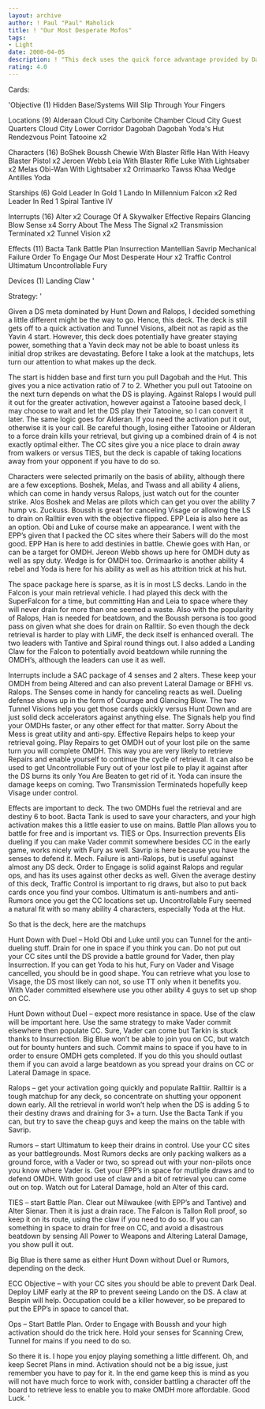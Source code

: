```yaml
---
layout: archive
author: ! Paul "Paul" Maholick
title: ! "Our Most Desperate Mofos"
tags:
- Light
date: 2000-04-05
description: ! "This deck uses the quick force advantage provided by Dagobah and Yoda’s Hut, in conjunction with Hidden Base to respond quickly to enemy threats.  Once in position, the many high ability characters keep retrieval high, allowing you to outlast the op"
rating: 4.0
---
```

Cards: 

'Objective (1)
Hidden Base/Systems Will Slip Through Your Fingers

Locations (9)
Alderaan
Cloud City Carbonite Chamber
Cloud City Guest Quarters
Cloud City Lower Corridor
Dagobah
Dagobah Yoda's Hut
Rendezvous Point
Tatooine  x2

Characters (16)
BoShek
Boussh
Chewie With Blaster Rifle
Han With Heavy Blaster Pistol  x2
Jeroen Webb
Leia With Blaster Rifle
Luke With Lightsaber  x2
Melas
Obi-Wan With Lightsaber  x2
Orrimaarko
Tawss Khaa
Wedge Antilles
Yoda

Starships (6)
Gold Leader In Gold 1
Lando In Millennium Falcon  x2
Red Leader In Red 1
Spiral
Tantive IV

Interrupts (16)
Alter  x2
Courage Of A Skywalker
Effective Repairs
Glancing Blow
Sense  x4
Sorry About The Mess
The Signal  x2
Transmission Terminated  x2
Tunnel Vision  x2

Effects (11)
Bacta Tank
Battle Plan
Insurrection
Mantellian Savrip
Mechanical Failure
Order To Engage
Our Most Desperate Hour  x2
Traffic Control
Ultimatum
Uncontrollable Fury

Devices (1)
Landing Claw
'

Strategy: '

Given a DS meta dominated by Hunt Down and Ralops, I decided something a little different might be the way to go.	Hence, this deck.  The deck is still gets off to a quick activation and Tunnel Visions, albeit not as rapid as the Yavin 4 start.  However, this deck does potentially have greater staying power, something that a Yavin deck may not be able to boast unless its initial drop strikes are devastating.  Before I take a look at the matchups, lets turn our attention to what makes up the deck.

The start is hidden base and first turn you pull Dagobah and the Hut.  This gives you a nice activation ratio of 7 to 2.  Whether you pull out Tatooine on the next turn depends on what the DS is playing.  Against Ralops I would pull it out for the greater activation, however against a Tatooine based deck, I may choose to wait and let the DS play their Tatooine, so I can convert it later.	The same logic goes for Alderan.  If you need the activation put it out, otherwise it is your call.  Be careful though, losing either Tatooine or Alderan to a force drain kills your retrieval, but giving up a combined drain of 4 is not exactly optimal either.  The CC sites give you a nice place to drain away from walkers or versus TIES, but the deck is capable of taking locations away from your opponent if you have to do so.

Characters were selected primarily on the basis of ability, although there are a few exceptions.  Boshek, Melas, and Twass and all ability 4 aliens, which can come in handy versus Ralops, just watch out for the counter strike.  Alos Boshek and Melas are pilots which can get you over the ability 7 hump vs. Zuckuss.  Boussh is great for canceling Visage or allowing the LS to drain on Ralltiir even with the objective flipped.  EPP Leia is also here as an option.  Obi and Luke of course make an appearance.  I went with the EPP&#8217;s given that I packed the CC sites where their Sabers will do the most good.  EPP Han is here to add destinies in battle.  Chewie goes with Han, or can be a target for OMDH.  Jereon Webb shows up here for OMDH duty as well as spy duty.	Wedge is for OMDH too.	Orrimaarko is another ability 4 rebel and Yoda is here for his ability as well as his attrition trick at his hut.

The space package here is sparse, as it is in most LS decks.  Lando in the Falcon is your main retrieval vehicle.  I had played this deck with the SuperFalcon for a time, but committing Han and Leia to space where they will never drain for more than one seemed a waste.  Also with the popularity of Ralops, Han is needed for beatdown, and the Boussh persona is too good pass on given what she does for drain on Ralltiir.  So even though the deck retrieval is harder to play with LiMF, the deck itself is enhanced overall.  The two leaders with Tantive and Spiral round things out.  I also added a Landing Claw for the Falcon to potentially avoid beatdown while running the OMDH&#8217;s, although the leaders can use it as well.

Interrupts include a SAC package of 4 senses and 2 alters.  These keep your OMDH from being Altered and can also prevent Lateral Damage or BFHI vs. Ralops.  The Senses come in handy for canceling reacts as well.  Dueling defense shows up in the form of Courage and Glancing Blow.  The two Tunnel Visions help you get those cards quickly versus Hunt Down and are just solid deck accelerators against anything else.  The Signals help you find your OMDHs faster, or any other effect for that matter.  Sorry About the Mess is great utility and anti-spy.  Effective Repairs helps to keep your retrieval going.  Play Repairs to get OMDH out of your lost pile on the same turn you will complete OMDH.  This way you are very likely to retrieve Repairs and enable yourself to continue the cycle of retrieval.  It can also be used to get Uncontrollable Fury out of your lost pile to play it against after the DS burns its only You Are Beaten to get rid of it.  Yoda can insure the damage keeps on coming.  Two Transmission Terminateds hopefully keep Visage under control.

Effects are important to deck.	The two OMDHs fuel the retrieval and are destiny 6 to boot.  Bacta Tank is used to save your characters, and your high activation makes this a little easier to use on mains.  Battle Plan allows you to battle for free and is important vs. TIES or Ops.  Insurrection prevents Elis dueling if you can make Vader commit somewhere besides CC in the early game, works nicely with Fury as well.  Savrip is here because you have the senses to defend it.  Mech. Failure is anti-Ralops, but is useful against almost any DS deck.	Order to Engage is solid against Ralops and regular ops, and has its uses against other decks as well.	Given the average destiny of this deck, Traffic Control is important to rig draws, but also to put back cards once you find your combos.  Ultimatum is anti-numbers and anti-Rumors once you get the CC locations set up.  Uncontrollable Fury seemed a natural fit with so many ability 4 characters, especially Yoda at the Hut.


So that is the deck, here are the matchups

Hunt Down with Duel &#8211; Hold Obi and Luke until you can Tunnel for the anti-dueling stuff.  Drain for one in space if you think you can.  Do not put out your CC sites until the DS provide a battle ground for Vader, then play Insurrection.	If you can get Yoda to his hut, Fury on Vader and Visage cancelled, you should be in good shape.  You can retrieve what you lose to Visage, the DS most likely can not, so use TT only when it benefits you.  With Vader committed elsewhere use you other ability 4 guys to set up shop on CC.

Hunt Down without Duel &#8211; expect more resistance in space.  Use of the claw will be important here.  Use the same strategy to make Vader commit elsewhere then populate CC.  Sure, Vader can come but Tarkin is stuck thanks to Insurrection.	Big Blue won&#8217;t be able to join you on CC, but watch out for bounty hunters and such.	Commit mains to space if you have to in order to ensure OMDH gets completed.  If you do this you should outlast them if you can avoid a large beatdown as you spread your drains on CC or Lateral Damage in space.

Ralops &#8211; get your activation going quickly and populate Ralltiir.  Ralltiir is a tough matchup for any deck, so concentrate on shutting your opponent down early.  All the retrieval in world won&#8217;t help when the DS is adding 5 to their destiny draws and draining for 3+ a turn.  Use the Bacta Tank if you can, but try to save the cheap guys and keep the mains on the table with Savrip.

Rumors &#8211; start Ultimatum to keep their drains in control.  Use your CC sites as your battlegrounds.  Most Rumors decks are only packing walkers as a ground force, with a Vader or two, so spread out with your non-pilots once you know where Vader is.  Get your EPP&#8217;s in space for mutliple draws and to defend OMDH.  With good use of claw and a bit of retrieval you can come out on top.  Watch out for Lateral Damage, hold an Alter of this card.

TIES &#8211; start Battle Plan.  Clear out Milwaukee (with EPP&#8217;s and Tantive) and Alter Sienar.  Then it is just a drain race.  The Falcon is Tallon Roll proof, so keep it on its route, using the claw if you need to do so.  If you can something in space to drain for free on CC, and avoid a disastrous beatdown by sensing All Power to Weapons and Altering Lateral Damage, you show pull it out.

Big Blue is there same as either Hunt Down without Duel or Rumors, depending on the deck.

ECC Objective &#8211; with your CC sites you should be able to prevent Dark Deal.  Deploy LiMF early at the RP to prevent seeing Lando on the DS.  A claw at Bespin will help.  Occupation could be a killer however, so be prepared to put the EPP&#8217;s in space to cancel that.

Ops &#8211; Start Battle Plan.  Order to Engage with Boussh and your high activation should do the trick here.  Hold your senses for Scanning Crew, Tunnel for mains if you need to do so.

So there it is.  I hope you enjoy playing something a little different.  Oh, and keep Secret Plans in mind.  Activation should not be a big issue, just remember you have to pay for it.  In the end game keep this is mind as you will not have much force to work with, consider battling a character off the board to retrieve less to enable you to make OMDH more affordable.  Good Luck.
'